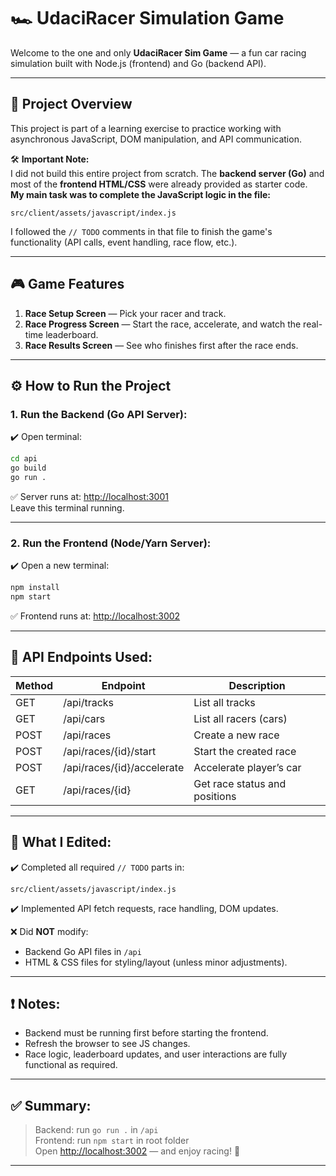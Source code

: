 # 🏎️ UdaciRacer Simulation Game

Welcome to the one and only **UdaciRacer Sim Game** — a fun car racing simulation built with Node.js (frontend) and Go (backend API).

---

## 🚀 Project Overview

This project is part of a learning exercise to practice working with asynchronous JavaScript, DOM manipulation, and API communication.

🛠️ **Important Note:**  
I did not build this entire project from scratch. The **backend server (Go)** and most of the **frontend HTML/CSS** were already provided as starter code.  
**My main task was to complete the JavaScript logic in the file:**

```
src/client/assets/javascript/index.js
```

I followed the `// TODO` comments in that file to finish the game's functionality (API calls, event handling, race flow, etc.).

---

## 🎮 Game Features

1. **Race Setup Screen** — Pick your racer and track.
2. **Race Progress Screen** — Start the race, accelerate, and watch the real-time leaderboard.
3. **Race Results Screen** — See who finishes first after the race ends.

---

## ⚙️ How to Run the Project

### 1. Run the Backend (Go API Server):

✔️ Open terminal:

```bash
cd api
go build
go run .
```

✅ Server runs at: [http://localhost:3001](http://localhost:3001)  
Leave this terminal running.

---

### 2. Run the Frontend (Node/Yarn Server):

✔️ Open a new terminal:

```bash
npm install
npm start
```

✅ Frontend runs at: [http://localhost:3002](http://localhost:3002)

---

## 🔗 API Endpoints Used:

| Method | Endpoint                     | Description                      |
|--------|-----------------------------|----------------------------------|
| GET    | /api/tracks                 | List all tracks                  |
| GET    | /api/cars                   | List all racers (cars)           |
| POST   | /api/races                  | Create a new race                |
| POST   | /api/races/{id}/start        | Start the created race           |
| POST   | /api/races/{id}/accelerate   | Accelerate player’s car          |
| GET    | /api/races/{id}             | Get race status and positions    |

---

## 📝 What I Edited:

✔️ Completed all required `// TODO` parts in:  

```
src/client/assets/javascript/index.js
```

✔️ Implemented API fetch requests, race handling, DOM updates.

❌ Did **NOT** modify:

- Backend Go API files in `/api`
- HTML & CSS files for styling/layout (unless minor adjustments).

---

## ❗ Notes:

- Backend must be running first before starting the frontend.
- Refresh the browser to see JS changes.
- Race logic, leaderboard updates, and user interactions are fully functional as required.

---

## ✅ Summary:

> Backend: run `go run .` in `/api`  
> Frontend: run `npm start` in root folder  
> Open [http://localhost:3002](http://localhost:3002) — and enjoy racing! 🏁

---
```
